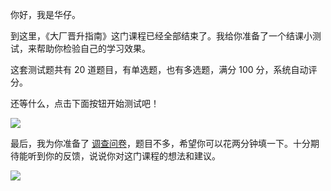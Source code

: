你好，我是华仔。

到这里，《大厂晋升指南》这门课程已经全部结束了。我给你准备了一个结课小测试，来帮助你检验自己的学习效果。

这套测试题共有 20 道题目，有单选题，也有多选题，满分 100 分，系统自动评分。

还等什么，点击下面按钮开始测试吧！

[![](https://static001.geekbang.org/resource/image/28/a4/28d1be62669b4f3cc01c36466bf811a4.png?wh=1142*201)](http://time.geekbang.org/quiz/intro?act_id=369&exam_id=1059)

最后，我为你准备了 [调查问卷](https://jinshuju.net/f/w77V00)，题目不多，希望你可以花两分钟填一下。十分期待能听到你的反馈，说说你对这门课程的想法和建议。

[![](https://static001.geekbang.org/resource/image/05/d4/05f2f7f105d18bfa5cb12c268d95e5d4.jpg?wh=1142*801)](https://jinshuju.net/f/w77V00)